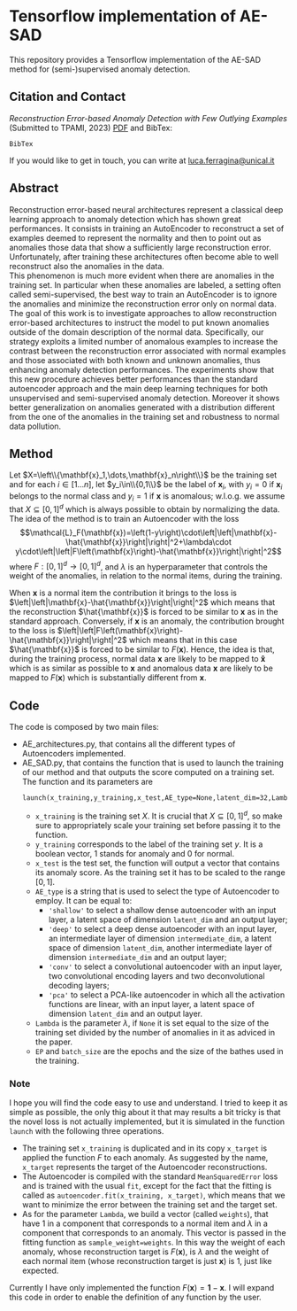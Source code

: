 # Tensorflow implementation of AE-SAD
This repository provides a Tensorflow implementation of the AE-SAD method for (semi-)supervised anomaly detection.

## Citation and Contact

*Reconstruction Error-based Anomaly Detection with Few Outlying Examples* (Submitted to TPAMI, 2023) [PDF](link) and BibTex:

```
BibTex
```
If you would like to get in touch, you can write at luca.ferragina@unical.it
## Abstract
Reconstruction error-based neural architectures represent a classical deep learning approach to anomaly detection which has shown great performances.
It consists in training an AutoEncoder to reconstruct a set of examples deemed to represent the normality and then to point out as anomalies those data that show a sufficiently large reconstruction error. Unfortunately, after training these architectures often become able to well reconstruct also the anomalies in the data.    
This phenomenon is much more evident when there are anomalies in the training set. In particular when these anomalies are labeled, a setting often called semi-supervised, the best way to train an AutoEncoder is to ignore the anomalies and minimize the reconstruction error only on normal data.
The goal of this work is to investigate approaches to allow reconstruction error-based architectures to instruct the model to put known anomalies outside of the domain description of the normal data. Specifically, our strategy exploits a limited number of anomalous examples to increase the contrast between the reconstruction error associated with normal examples and those associated with both known and unknown anomalies, thus enhancing anomaly detection performances.
The experiments show that this new procedure achieves better performances than the standard autoencoder approach and the main deep learning techniques for both unsupervised and semi-supervised anomaly detection. Moreover it shows better generalization on anomalies generated with a distribution different from the one of the anomalies in the training set and robustness to normal data pollution.

## Method
Let $X=\left\\{\mathbf{x}_1,\dots,\mathbf{x}_n\right\\}$ be the training set and for each $i \in [1\dots n]$, let $y_i\in\\{0,1\\}$ be the label of $\mathbf{x}_i$, with $y_i=0$ if $\mathbf{x}_i$ belongs to the normal class and $y_i=1$ if $\mathbf{x}$ is anomalous; w.l.o.g. we assume that $X \subseteq [0,1]^d$ which is always possible to obtain by normalizing the data.
The idea of the method is to train an Autoencoder with the loss
$$\mathcal{L}_F(\mathbf{x})=\left(1-y\right)\cdot\left|\left|\mathbf{x}-\hat{\mathbf{x}}\right|\right|^2+\lambda\cdot y\cdot\left|\left|F\left(\mathbf{x}\right)-\hat{\mathbf{x}}\right|\right|^2$$
where $F:[0,1]^d\rightarrow[0,1]^d$, and $\lambda$ is an hyperparameter that controls the weight of the anomalies, in relation to the normal items, during the training.

When $\mathbf{x}$ is a normal item the contribution it brings to the loss is $\left|\left|\mathbf{x}-\hat{\mathbf{x}}\right|\right|^2$ which means that the reconstruction $\hat{\mathbf{x}}$ is forced to be similar to $\mathbf{x}$ as in the standard approach. Conversely, if $\mathbf{x}$ is an anomaly, the contribution brought to the loss is $\left|\left|F\left(\mathbf{x}\right)-\hat{\mathbf{x}}\right|\right|^2$ which means that in this case $\hat{\mathbf{x}}$ is forced to be similar to $F(\mathbf{x})$. 
Hence, the idea is that, during the training process, normal data $\mathbf{x}$ are likely to be mapped to $\mathbf{\hat{x}}$ which is as similar as possible to $\mathbf{x}$ and anomalous data $\mathbf{x}$ are likely to be mapped to $F(\mathbf{x})$ which is substantially different from $\mathbf{x}$.

## Code
The code is composed by two main files:

- AE_architectures.py, that contains all the different types of Autoencoders implemented.
- AE_SAD.py, that contains the function that is used to launch the training of our method and that outputs the score computed on a training set. The function and its parameters are
  ```
  launch(x_training,y_training,x_test,AE_type=None,latent_dim=32,Lambda=None,EP=1000,batch_size=32,intermediate_dim=128)
  ```
  - ```x_training``` is the training set $X$. It is crucial that $X\subseteq[0,1]^d$, so make sure to appropriately scale your training set before passing it to the function.
  - ```y_training``` corresponds to the label of the training set $y$. It is a boolean vector, $1$ stands for anomaly and $0$ for normal.
  - ```x_test``` is the test set, the function will output a vector that contains its anomaly score. As the training set it has to be scaled to the range $[0,1]$.
  - ```AE_type``` is a string that is used to select the type of Autoencoder to employ. It can be equal to:
    - ```'shallow'``` to select a shallow dense autoencoder with an input layer, a latent space of dimension ```latent_dim``` and an output layer;
    - ```'deep'``` to select a deep dense autoencoder with an input layer, an intermediate layer of dimension ```intermediate_dim```, a latent space of dimension ```latent_dim```, another intermediate layer of dimension ```intermediate_dim``` and an output layer;
    - ```'conv'``` to select a convolutional autoencoder with an input layer, two convolutional encoding layers and two deconvolutional decoding layers;
    - ```'pca'``` to select a PCA-like autoencoder in which all the activation functions are linear, with an input layer, a latent space of dimension ```latent_dim``` and an output layer.
  - ```Lambda``` is the parameter $\lambda$, if ```None``` it is set equal to the size of the training set divided by the number of anomalies in it as adviced in the paper.
  - ```EP``` and ```batch_size``` are the epochs and the size of the bathes used in the training.

### Note
I hope you will find the code easy to use and understand. I tried to keep it as simple as possible, the only thig about it that may results a bit tricky is that the novel loss is not actually implemented, but it is simulated in the function ```launch``` with the following three operations.
- The training set ```x_training``` is duplicated and in its copy ```x_target``` is applied the function $F$ to each anomaly. As suggested by the name, ```x_target``` represents the target of the Autoencoder reconstructions.
- The Autoencoder is compiled with the standard ```MeanSquaredError``` loss and is trained with the usual ```fit```, except for the fact that the fitting is called as ```autoencoder.fit(x_training, x_target)```, which means that we want to minimize the error between the training set and the target set.
- As for the parameter ```Lambda```, we build a vector (called ```weights```), that have $1$ in a component that corresponds to a normal item and $\lambda$ in a component that corresponds to an anomaly. This vector is passed in the fitting function as ```sample_weight=weights```.
In this way the weight of each anomaly, whose reconstruction target is $F(\mathbf{x})$, is $\lambda$ and the weight of each normal item (whose reconstruction target is just $\mathbf{x}$) is $1$, just like expected.

Currently I have only implemented the function $F(\mathbf{x})=\mathbf{1}-\mathbf{x}$. I will expand this code in order to enable the definition of any function by the user.





